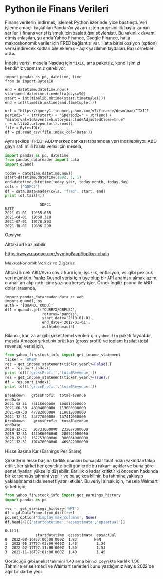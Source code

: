 # Python ile Finans Verileri

Finans verilerini indirmek, işlemek Python üzerinde iyice
basitleşti. Veri işleme amaçlı başlatılan Pandas'ın yazarı zaten
projesini ilk başta zaman serileri / finans verisi işlemek için
başlattığını söylemişti. Bu yakınlık devam etmiş anlaşılan, şu anda
Yahoo Finance, Google Finance, hatta makroekonomik veriler için FRED
bağlantısı var. Hatta birisi opsiyon (option) verisi indirecek kodları
bile eklemiş - açık yazılımın faydaları. Bazı örnekler altta.

İndeks verisi, mesela Nasdaq için `^IXIC`, ama paketsiz, kendi işimizi
kendimiz yapmamız gerekiyor,

```
import pandas as pd, datetime, time
from io import BytesIO

end = datetime.datetime.now()
start=end-datetime.timedelta(days=90)
start = int(timelib.mktime(start.timetuple()))
end = int(timelib.mktime(end.timetuple()))

url = "https://query1.finance.yahoo.com/v7/finance/download/^IXIC?period1=" + str(start) + "&period2=" + str(end) + "&interval=1d&events=history&includeAdjustedClose=true"
r = urllib2.urlopen(url).read()
file = BytesIO(r)
df = pd.read_csv(file,index_col='Date')3
```

Aynı şekilde 'FRED' ABD merkez bankası tabanından veri indirilebiliyor. 
ABD gayrı safi milli hasıla verisi için mesela,

```python
import pandas as pd, datetime
from pandas_datareader import data
import quandl

today = datetime.datetime.now()
start=datetime.datetime(1992, 1, 1)
end=datetime.datetime(today.year, today.month, today.day)
cols = ['GDPC1']
df = data.DataReader(cols, 'fred', start, end)
print (df.tail(4))
```

```text
                GDPC1
DATE                 
2021-01-01  19055.655
2021-04-01  19368.310
2021-07-01  19478.893
2021-10-01  19806.290
```

Opsiyon

Alttaki url kazınabilir

https://www.nasdaq.com/symbol/aapl/option-chain

Makroekonomik Veriler ve Digerleri

Alttaki örnek ABD/Avro döviz kuru için; işsizlik, enflasyon, vs. gibi
pek çok veri mümkün. Yanlız Quandl verisi için üye olup bir APİ
anahtarı almak lazım, o anahtarı alıp `auth` içine yazınca herşey
işler. Örnek İngiliz pound ile ABD doları arasında,

```
import pandas_datareader.data as web
import quandl, os
auth = '[QUANDL KODU]'
df1 = quandl.get("CURRFX/GBPUSD",
                 returns="pandas",
                 start_date='2010-01-01',
                 end_date='2018-01-01',
                 authtoken=auth)
```

Bilanco, kar, zarar gibi şirket temel verileri için `yahoo_fin` paketi
faydalıdır, mesela Amazon şirketinin brüt karı (gross profit) ve
toplam hasılat (total revenue) verisi için,

```python
from yahoo_fin.stock_info import get_income_statement
ticker = 'AMZN'
res = get_income_statement(ticker,yearly=False).T
df = res.sort_index()
print (df[['grossProfit','totalRevenue']])
res = get_income_statement(ticker,yearly=True).T
df = res.sort_index()
print (df[['grossProfit','totalRevenue']])
```

```text
Breakdown   grossProfit  totalRevenue
endDate                              
2021-03-31  46115000000  108518000000
2021-06-30  48904000000  113080000000
2021-09-30  47882000000  110812000000
2021-12-31  54577000000  137412000000
Breakdown    grossProfit  totalRevenue
endDate                               
2018-12-31   93731000000  232887000000
2019-12-31  114986000000  280522000000
2020-12-31  152757000000  386064000000
2021-12-31  197478000000  469822000000
```

Hisse Başına Kâr (Earnings Per Share)

Şirketlerin hisse başına karlılık oranları borsaçılar tarafından
yakından takip edilir, her şirket her çeyrekte belli günlerde bu
rakamı açıklar ve buna göre senet fiyatları yükselip düşebilir.
Karlılık o kadar kritiktir ki önceden hakkında bir konsensüs tahmini
yapılır ve bu açıkca bilinir, bu tahmine yaklaşıp yaklaşılmaması da
senet fiyatını etkiler. Bu veriyi almak için, mesela Walmart şirketi
için,

```python
from yahoo_fin.stock_info import get_earnings_history
import pandas as pd

res =  get_earnings_history('WMT')
df = pd.DataFrame.from_dict(res)
pd.set_option('display.max_columns', None)
df.head(4)[['startdatetime','epsestimate','epsactual']]
```

```text
Out[1]: 
              startdatetime  epsestimate  epsactual
0  2022-08-16T07:00:00.000Z  1.83        NaN       
1  2022-05-17T07:02:00.000Z  1.48         1.30     
2  2022-02-17T07:11:00.000Z  1.50         1.53     
3  2021-11-16T07:01:00.000Z  1.40         1.45     
```

Görüldüğü gibi analist tahmini 1.48 ama birinci çeyrekte karlılık 1.30.
Tahmine eriselemedi ve Walmart senetleri bunu yazdığımız Mayıs 2022'de
ağır bir darbe yedi.








